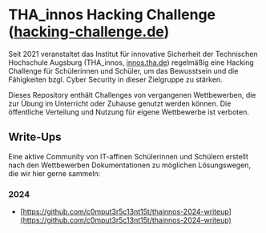 # THA_innos Hacking Challenge ([hacking-challenge.de](https://hacking-challenge.de/))

Seit 2021 veranstaltet das Institut für innovative Sicherheit der Technischen Hochschule Augsburg (THA_innos, [innos.tha.de](https://innos.tha.de))
regelmäßig eine Hacking Challenge für Schülerinnen und Schüler, um das Bewusstsein und die Fähigkeiten bzgl. Cyber Security in dieser Zielgruppe zu stärken.

Dieses Repository enthält Challenges von vergangenen Wettbewerben, die zur Übung im Unterricht oder Zuhause genutzt werden können.
Die öffentliche Verteilung und Nutzung für eigene Wettbewerbe ist verboten.

## Write-Ups

Eine aktive Community von IT-affinen Schülerinnen und Schülern erstellt nach den Wettbewerben
Dokumentationen zu möglichen Lösungswegen, die wir hier gerne sammeln:

### 2024

* [https://github.com/c0mput3r5c13nt15t/thainnos-2024-writeup](https://github.com/c0mput3r5c13nt15t/thainnos-2024-writeup)
